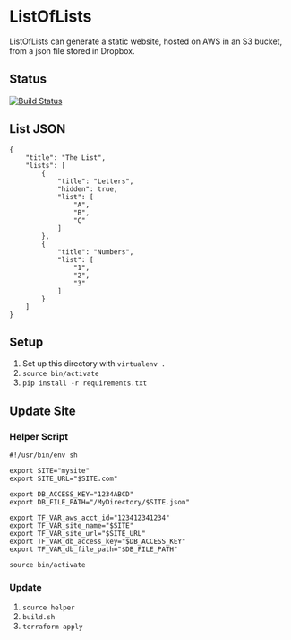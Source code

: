 #  ListOfLists

ListOfLists can generate a static website, hosted on AWS in an S3 bucket, from a json file stored in Dropbox.

## Status

[![Build Status](https://travis-ci.org/jluszcz/ListOfLists.svg?branch=master)](https://travis-ci.org/jluszcz/ListOfLists)

## List JSON

```
{
    "title": "The List",
    "lists": [
        {
            "title": "Letters",
            "hidden": true,
            "list": [
                "A",
                "B",
                "C"
            ]
        },
        {
            "title": "Numbers",
            "list": [
                "1",
                "2",
                "3"
            ]
        }
    ]
}
```

## Setup

1. Set up this directory with `virtualenv .`
1. `source bin/activate`
1. `pip install -r requirements.txt`

## Update Site

### Helper Script

```
#!/usr/bin/env sh

export SITE="mysite"
export SITE_URL="$SITE.com"

export DB_ACCESS_KEY="1234ABCD"
export DB_FILE_PATH="/MyDirectory/$SITE.json"

export TF_VAR_aws_acct_id="123412341234"
export TF_VAR_site_name="$SITE"
export TF_VAR_site_url="$SITE_URL"
export TF_VAR_db_access_key="$DB_ACCESS_KEY"
export TF_VAR_db_file_path="$DB_FILE_PATH"

source bin/activate
```

### Update

1. `source helper`
1. `build.sh`
1. `terraform apply`
